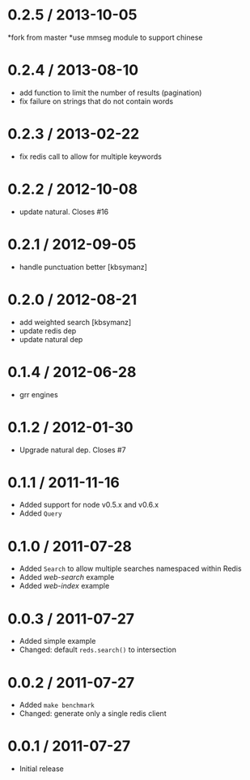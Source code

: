 
0.2.5 / 2013-10-05
==================
 *fork from master
 *use mmseg module to support chinese

0.2.4 / 2013-08-10 
==================

 * add function to limit the number of results (pagination)
 * fix failure on strings that do not contain words 

0.2.3 / 2013-02-22 
==================

  * fix redis call to allow for multiple keywords

0.2.2 / 2012-10-08 
==================

  * update natural. Closes #16

0.2.1 / 2012-09-05 
==================

  * handle punctuation better [kbsymanz]

0.2.0 / 2012-08-21 
==================
 
  * add weighted search [kbsymanz]
  * update redis dep
  * update natural dep

0.1.4 / 2012-06-28 
==================

  * grr engines

0.1.2 / 2012-01-30 
==================

  * Upgrade natural dep. Closes #7

0.1.1 / 2011-11-16 
==================

  * Added support for node v0.5.x and v0.6.x
  * Added `Query`

0.1.0 / 2011-07-28 
==================

  * Added `Search` to allow multiple searches namespaced within Redis
  * Added _web-search_ example
  * Added _web-index_ example

0.0.3 / 2011-07-27 
==================

  * Added simple example
  * Changed: default `reds.search()` to intersection

0.0.2 / 2011-07-27 
==================

  * Added `make benchmark`
  * Changed: generate only a single redis client

0.0.1 / 2011-07-27 
==================

  * Initial release
